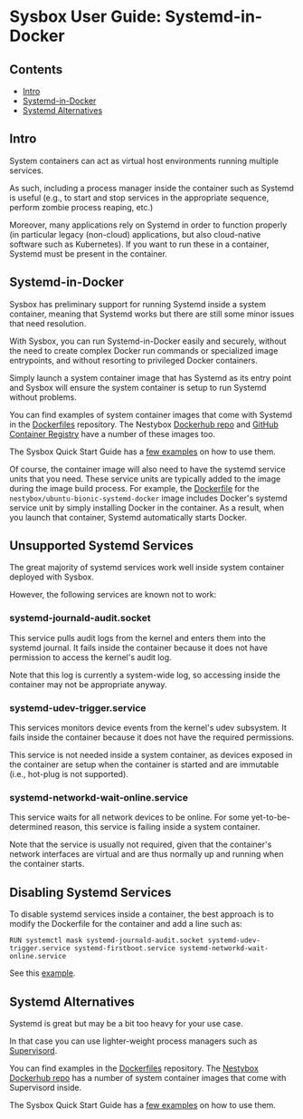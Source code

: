 # Sysbox User Guide: Systemd-in-Docker

## Contents

-   [Intro](#intro)
-   [Systemd-in-Docker](#systemd-in-docker)
-   [Systemd Alternatives](#systemd-alternatives)

## Intro

System containers can act as virtual host environments running multiple
services.

As such, including a process manager inside the container such as Systemd is
useful (e.g., to start and stop services in the appropriate sequence, perform
zombie process reaping, etc.)

Moreover, many applications rely on Systemd in order to function properly (in
particular legacy (non-cloud) applications, but also cloud-native software such
as Kubernetes). If you want to run these in a container, Systemd must be present
in the container.

## Systemd-in-Docker

Sysbox has preliminary support for running Systemd inside a system container,
meaning that Systemd works but there are still some minor issues that need
resolution.

With Sysbox, you can run Systemd-in-Docker easily and securely, without the need
to create complex Docker run commands or specialized image entrypoints, and
without resorting to privileged Docker containers.

Simply launch a system container image that has Systemd as its entry point and
Sysbox will ensure the system container is setup to run Systemd without
problems.

You can find examples of system container images that come with Systemd in
the [Dockerfiles](https://github.com/nestybox/dockerfiles) repository. The
Nestybox [Dockerhub repo](https://hub.docker.com/u/nestybox) and
[GitHub Container Registry](https://github.com/orgs/nestybox/packages) have
a number of these images too.

The Sysbox Quick Start Guide has a [few examples](../quickstart/systemd.md#deploy-a-system-container-with-systemd-inside)
on how to use them.

Of course, the container image will also need to have the systemd service units
that you need. These service units are typically added to the image during the
image build process. For example, the [Dockerfile](https://github.com/nestybox/dockerfiles/blob/main/ubuntu-bionic-systemd-docker/Dockerfile)
for the `nestybox/ubuntu-bionic-systemd-docker` image includes Docker's systemd
service unit by simply installing Docker in the container. As a result, when you
launch that container, Systemd automatically starts Docker.

## Unsupported Systemd Services

The great majority of systemd services work well inside system container
deployed with Sysbox.

However, the following services are known not to work:

### systemd-journald-audit.socket

This service pulls audit logs from the kernel and enters them into the systemd
journal. It fails inside the container because it does not have permission to
access the kernel's audit log.

Note that this log is currently a system-wide log, so accessing inside the
container may not be appropriate anyway.

### systemd-udev-trigger.service

This services monitors device events from the kernel's udev subsystem. It fails
inside the container because it does not have the required permissions.

This service is not needed inside a system container, as devices exposed in the
container are setup when the container is started and are immutable
(i.e., hot-plug is not supported).

### systemd-networkd-wait-online.service

This service waits for all network devices to be online. For some
yet-to-be-determined reason, this service is failing inside a system container.

Note that the service is usually not required, given that the container's
network interfaces are virtual and are thus normally up and running when the
container starts.

## Disabling Systemd Services

To disable systemd services inside a container, the best approach is to
modify the Dockerfile for the container and add a line such as:

```
RUN systemctl mask systemd-journald-audit.socket systemd-udev-trigger.service systemd-firstboot.service systemd-networkd-wait-online.service
```

See this [example](https://github.com/nestybox/dockerfiles/blob/master/archlinux-systemd/Dockerfile).

## Systemd Alternatives

Systemd is great but may be a bit too heavy for your use case.

In that case you can use lighter-weight process managers such as
[Supervisord](http://supervisord.org/).

You can find examples in the [Dockerfiles](https://github.com/nestybox/dockerfiles) repository. The
[Nestybox Dockerhub repo](https://hub.docker.com/u/nestybox) has a number of system container
images that come with Supervisord inside.

The Sysbox Quick Start Guide has a [few examples](../quickstart/dind.md#deploy-a-system-container-with-supervisord-and-docker-inside)
on how to use them.
